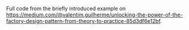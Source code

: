 Full code from the briefly introduced example on https://medium.com/@valentim.guilherme/unlocking-the-power-of-the-factory-design-pattern-from-theory-to-practice-85d3df6e12bf.


